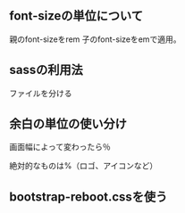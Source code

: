 ## font-sizeの単位について
親のfont-sizeをrem 子のfont-sizeをemで適用。

## sassの利用法
ファイルを分ける

## 余白の単位の使い分け
画面幅によって変わったら％

絶対的なものは%（ロゴ、アイコンなど）

## bootstrap-reboot.cssを使う















